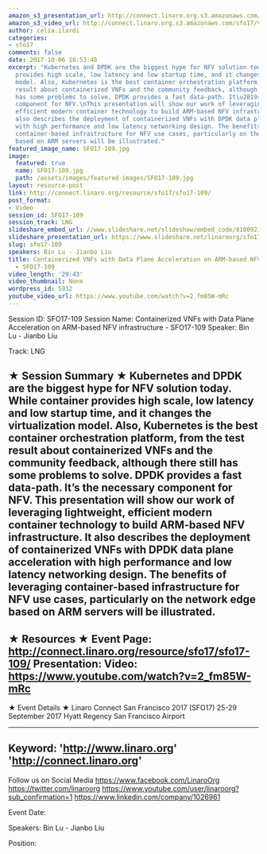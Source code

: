 ```yaml
---
amazon_s3_presentation_url: http://connect.linaro.org.s3.amazonaws.com/sfo17/Presentations/SFO17-109%20Containerized%20VNFs%20with%20Data%20Plane%20Acceleration%20on%20ARM%20platform.pdf
amazon_s3_video_url: http://connect.linaro.org.s3.amazonaws.com/sfo17/Videos/SFO17-109%20-%20Containerized%20VNFs%20with%20Data%20Plane%20Acceleration%20on%20ARM-based%20NFV%20infrastructure.mp4
author: celia.ilardi
categories:
- sfo17
comments: false
date: 2017-10-06 16:53:48
excerpt: "Kubernetes and DPDK are the biggest hype for NFV solution today. While container
  provides high scale, low latency and low startup time, and it changes the virtualization
  model. Also, Kubernetes is the best container orchestration platform, from the test
  result about containerized VNFs and the community feedback, although there still
  has some problems to solve. DPDK provides a fast data-path. It\u2019s the necessary
  component for NFV.\nThis presentation will show our work of leveraging lightweight,
  efficient modern container technology to build ARM-based NFV infrastructure. It
  also describes the deployment of containerized VNFs with DPDK data plane acceleration
  with high performance and low latency networking design. The benefits of leveraging
  container-based infrastructure for NFV use cases, particularly on the network edge
  based on ARM servers will be illustrated."
featured_image_name: SFO17-109.jpg
image:
  featured: true
  name: SFO17-109.jpg
  path: /assets/images/featured-images/SFO17-109.jpg
layout: resource-post
link: http://connect.linaro.org/resource/sfo17/sfo17-109/
post_format:
- Video
session_id: SFO17-109
session_track: LNG
slideshare_embed_url: //www.slideshare.net/slideshow/embed_code/81009212
slideshare_presentation_url: https://www.slideshare.net/linaroorg/sfo17-109-containerized-vn-fs-with-data-plane-acceleration-on-arm-platform
slug: sfo17-109
speakers: Bin Lu - Jianbo Liu
title: Containerized VNFs with Data Plane Acceleration on ARM-based NFV infrastructure
  - SFO17-109
video_length: '29:43'
video_thumbnail: None
wordpress_id: 5932
youtube_video_url: https://www.youtube.com/watch?v=2_fm85W-mRc
---
```


Session ID: SFO17-109
Session Name: Containerized VNFs with Data Plane Acceleration on ARM-based NFV infrastructure - SFO17-109
Speaker: Bin Lu - Jianbo Liu

Track: LNG

★ Session Summary ★
Kubernetes and DPDK are the biggest hype for NFV solution today. While container provides high scale, low latency and low startup time, and it changes the virtualization model. Also, Kubernetes is the best container orchestration platform, from the test result about containerized VNFs and the community feedback, although there still has some problems to solve. DPDK provides a fast data-path. It’s the necessary component for NFV.
This presentation will show our work of leveraging lightweight, efficient modern container technology to build ARM-based NFV infrastructure. It also describes the deployment of containerized VNFs with DPDK data plane acceleration with high performance and low latency networking design. The benefits of leveraging container-based infrastructure for NFV use cases, particularly on the network edge based on ARM servers will be illustrated.
---------------------------------------------------
★ Resources ★
Event Page: http://connect.linaro.org/resource/sfo17/sfo17-109/
Presentation:
Video: https://www.youtube.com/watch?v=2_fm85W-mRc
---------------------------------------------------

★ Event Details ★
Linaro Connect San Francisco 2017 (SFO17)
25-29 September 2017
Hyatt Regency San Francisco Airport

---------------------------------------------------
Keyword:
'http://www.linaro.org'
'http://connect.linaro.org'
---------------------------------------------------
Follow us on Social Media
https://www.facebook.com/LinaroOrg
https://twitter.com/linaroorg
https://www.youtube.com/user/linaroorg?sub_confirmation=1
https://www.linkedin.com/company/1026961

Event Date:

Speakers: Bin Lu - Jianbo Liu

Position: